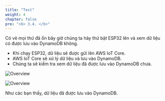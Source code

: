 ```yaml
---
title: "Test"
weight: 4
chapter: false
pre: "<b> 3.4. </b>"
---
```


Có vẻ mọi thứ đã ổn bây giờ chúng ta hãy thử bật ESP32 lên và xem dữ liệu có được lưu vào DynamoDB không.

- Khi chạy ESP32, dữ liệu sẽ được gửi lên AWS IoT Core.
- AWS IoT Core sẽ xử lý dữ liệu và lưu vào DynamoDB.
- Chúng ta sẽ kiểm tra xem dữ liệu đã được lưu vào DynamoDB chưa.

![Overview](/images/46.png)

![Overview](/images/47.png)

Như các bạn thấy, dữ liệu đã được lưu vào DynamoDB.

